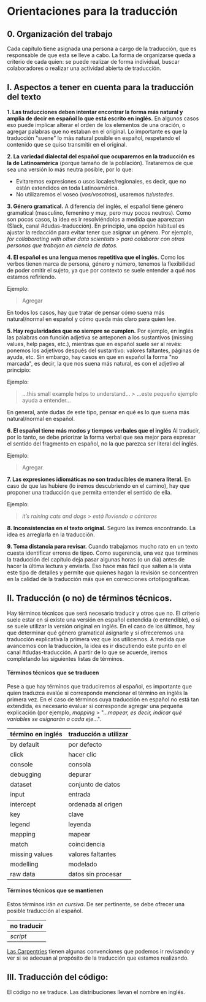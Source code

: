 # Orientaciones para la traducción

## 0. Organización del trabajo
Cada capítulo tiene asignada una persona a cargo de la traducción, que es responsable de que esta se lleve a cabo.
La forma de organizarse queda a criterio de cada quien: se puede realizar de forma individual, buscar colaboradores o realizar una actividad abierta de traducción.

## I. Aspectos a tener en cuenta para la traducción del texto

__1. Las traducciones deben intentar encontrar la forma más natural y amplia de decir en español lo que está escrito en inglés.__
En algunos casos eso puede implicar alterar el orden de los elementos de una oración, o agregar palabras que no estaban en el original.
Lo importante es que la traducción "suene" lo más natural posible en español, respetando el contenido que se quiso transmitir en el original.

__2. La variedad dialectal del español que ocuparemos en la traducción es la de Latinoamérica__ (porque tamaño de la población).
Trataremos de que sea una versión lo más neutra posible, por lo que:

* Evitaremos expresiones o usos locales/regionales, es decir, que no están extendidos en toda Latinoamérica.
* No utilizaremos el voseo (_vos/vosotros_), usaremos _tu/ustedes_.

__3. Género gramatical.__
A diferencia del inglés, el español tiene género gramatical (masculino, femenino y muy, pero muy pocos neutros).
Como son pocos casos, la idea es ir resolviéndolos a medida que aparezcan (Slack, canal #dudas-traducción).
En principio, una opción habitual es ajustar la redacción para evitar tener que asignar un género.
Por ejemplo, _for collaborating with other data scientists_ > _para colaborar con otras personas que trabajan en ciencia de datos._

__4. El español es una lengua menos repetitiva que el inglés.__
Como los verbos tienen marca de persona, género y número, tenemos la flexibilidad de poder omitir el sujeto, ya que por contexto se suele entender a qué nos estamos refiriendo.

Ejemplo:
> Agregar

En todos los casos, hay que tratar de pensar cómo suena más natural/normal en español y cómo queda más claro para quien lee.

__5. Hay regularidades que no siempre se cumplen.__
Por ejemplo, en inglés las palabras con función adjetiva se anteponen a los sustantivos (missing values, help pages, etc.), mientras que en español suele ser al revés: ponemos los adjetivos después del sustantivo: valores faltantes, páginas de ayuda, etc.
Sin embargo, hay casos en que en español la forma "no marcada", es decir, la que nos suena más natural, es con el adjetivo al principio:

Ejemplo:
> ...this small example helps to understand... > ...este pequeño ejemplo ayuda a entender...

En general, ante dudas de este tipo, pensar en qué es lo que suena más natural/normal en español.

__6. El español tiene más modos y tiempos verbales que el inglés__
Al traducir, por lo tanto, se debe priorizar la forma verbal que sea mejor para expresar el sentido del fragmento en español, no la que parezca ser literal del inglés.

Ejemplo:
> Agregar.

__7. Las expresiones idiomáticas no son traducibles de manera literal.__
En caso de que las hubiere (lo iremos descubriendo en el camino), hay que proponer una traducción que permita entender el sentido de ella.

Ejemplo:  
> _it’s raining cats and dogs_ > _está lloviendo a cántaros_

__8. Inconsistencias en el texto original.__
Seguro las iremos encontrando.
La idea es arreglarla en la traducción.

__9. Toma distancia para revisar.__
Cuando trabajamos mucho rato en un texto cuesta identificar errores de tipeo.
Como sugerencia, una vez que termines la traducción del capítulo deja pasar algunas horas (o un día) antes de hacer la última lectura y enviarla.
Eso hace más fácil que salten a la vista este tipo de detalles y permite que quienes hagan la revisión se concentren en la calidad de la traducción más que en correcciones ortotipográficas.

## II. Traducción (o no) de términos técnicos.
Hay términos técnicos que será necesario traducir y otros que no.
El criterio suele estar en si existe una versión en español extendida (o entendible), o si se suele utilizar la versión original en inglés.
En el caso de los últimos, hay que determinar qué género gramatical asignarle y si ofreceremos una traducción explicativa la primera vez que los utilicemos.
A medida que avancemos con la traducción, la idea es ir discutiendo este punto en el canal #dudas-traducción.
A partir de lo que se acuerde, iremos completando las siguientes listas de términos.


#### Términos técnicos que se traducen
Pese a que hay términos que traduciremos al español, es importante que quien traduzca evalúe si corresponde mencionar el término en inglés la primera vez.
En el caso de términos cuya traducción en español no está tan extendida, es necesario evaluar si corresponde agregar una pequeña explicación (por ejemplo, _mapping_ > "..._mapear, es decir, indicar qué variables se asignarán a cada eje_...".

| término en inglés | traducción a utilizar |
| ----------- | ----------- |
| by default | por defecto |
| click | hacer clic |
| console | consola |
| debugging | depurar |
| dataset | conjunto de datos |
| input | entrada |
| intercept | ordenada al origen |
| key | clave |
| legend | leyenda |
| mapping | mapear |
| match | coincidencia |
| missing values | valores faltantes |
| modelling | modelado |
| raw data | datos sin procesar |

#### Términos técnicos que se mantienen
Estos términos irán _en cursiva_.
De ser pertinente, se debe ofrecer una posible traducción al español.

| no traducir    |
| ----------------------------|
| _script_ |


[Las Carpentries](https://github.com/Carpentries-ES/board/blob/master/Convenciones_Traduccion.md) tienen algunas convenciones que podemos ir revisando y ver si se adecuan al propósito de la traducción que estamos realizando.

## III. Traducción del código:

El código no se traduce.
Las distribuciones llevan el nombre en inglés.
